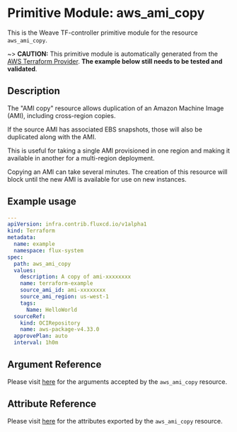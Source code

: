 
# Primitive Module: aws_ami_copy

This is the Weave TF-controller primitive module for the resource `aws_ami_copy`.

~> **CAUTION:** This primitive module is automatically generated from the [AWS Terraform Provider](https://registry.terraform.io/providers/hashicorp/aws/latest/docs/resources/ami_copy). **The example below still needs to be tested and validated**.

## Description

The "AMI copy" resource allows duplication of an Amazon Machine Image (AMI),
including cross-region copies.

If the source AMI has associated EBS snapshots, those will also be duplicated
along with the AMI.

This is useful for taking a single AMI provisioned in one region and making
it available in another for a multi-region deployment.

Copying an AMI can take several minutes. The creation of this resource will
block until the new AMI is available for use on new instances.

## Example usage

```yaml
---
apiVersion: infra.contrib.fluxcd.io/v1alpha1
kind: Terraform
metadata:
  name: example
  namespace: flux-system
spec:
  path: aws_ami_copy
  values:
    description: A copy of ami-xxxxxxxx
    name: terraform-example
    source_ami_id: ami-xxxxxxxx
    source_ami_region: us-west-1
    tags:
      Name: HelloWorld
  sourceRef:
    kind: OCIRepository
    name: aws-package-v4.33.0
  approvePlan: auto
  interval: 1h0m
```

## Argument Reference

Please visit [here](https://registry.terraform.io/providers/hashicorp/aws/latest/docs/resources/ami_copy#argument-reference) for the arguments accepted by the `aws_ami_copy` resource.

## Attribute Reference

Please visit [here](https://registry.terraform.io/providers/hashicorp/aws/latest/docs/resources/ami_copy#attributes-reference) for the attributes exported by the `aws_ami_copy` resource.
